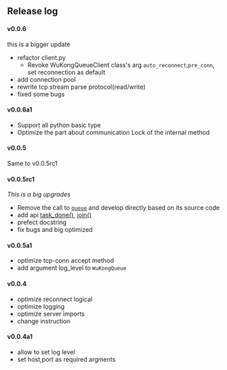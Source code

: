 ## Release log
#### v0.0.6
this is a bigger update
* refactor client.py
    * Revoke WuKongQueueClient class's arg `auto_reconnect`,`pre_conn`, set 
    reconnection as default
* add connection pool
* rewrite tcp stream parse protocol(read/write)
* fixed some bugs

#### v0.0.6a1
* Support all python basic type
* Optimize the part about communication Lock of the internal method 

#### v0.0.5
Same to v0.0.5rc1

#### v0.0.5rc1
*This is a big upgrades*
* Remove the call to [`queue`][1] and develop directly based on its source code
* add api [task_done()][task_done], [join()][join] 
* prefect docstring
* fix bugs and big optimized

#### v0.0.5a1
* optimize tcp-conn accept method
* add argument log_level to `WuKongQueue`

#### v0.0.4
* optimize reconnect logical
* optimize logging
* optimize server imports
* change instruction

#### v0.0.4a1
* allow to set log level  
* set host,port as required argments

[1]: https://docs.python.org/3.6/library/queue.html
[task_done]: https://docs.python.org/3.6/library/queue.html#queue.Queue.task_done
[join]: https://docs.python.org/3.6/library/queue.html#queue.Queue.join